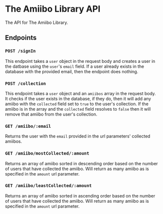 # The Amiibo Library API

The API for The Amiibo Library.

## Endpoints

### `POST /signIn`

This endpoint takes a `user` object in the request body and creates a user in the datbase using the `user`'s `email` field. If a user already exists in the database with the provided email, then the endpoint does nothing.

### `POST /collection`

This endpoint takes a `user` object and an `amiibos` array in the request body. It checks if the user exists in the database, if they do, then it will add any amiibo with the `collected` field set to `true` to the user's collection. If the amiibo is in the array and the `collected` field resolves to `false` then it will remove that amiibo from the user's collection.

### `GET /amiibo/:email`

Returns the user with the `email` provided in the url parameters' collected amiibos.

### `GET /amiibo/mostCollected/:amount`

Returns an array of amiibo sorted in descending order based on the number of users that have collected the amiibo. Will return as many amiibo as is specified in the `amount` url parameter.

### `GET /amiibo/leastCollected/:amount`

Returns an array of amiibo sorted in ascending order based on the number of users that have collected the amiibo. Will return as many amiibo as is specified in the `amount` url parameter.
